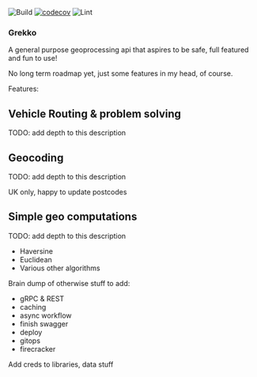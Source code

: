 ![Build](https://github.com/AwesomeIbex/grekko/workflows/Build/badge.svg)
[![codecov](https://codecov.io/gh/AwesomeIbex/grekko/branch/master/graph/badge.svg)](https://codecov.io/gh/AwesomeIbex/grekko)
![Lint](https://github.com/AwesomeIbex/grekko/workflows/Lint/badge.svg)

### Grekko
A general purpose geoprocessing api that aspires to be safe, full featured and fun to use!

No long term roadmap yet, just some features in my head, of course.

Features:

## Vehicle Routing & problem solving

TODO: add depth to this description

## Geocoding

TODO: add depth to this description

UK only, happy to update postcodes

## Simple geo computations

TODO: add depth to this description

- Haversine
- Euclidean
- Various other algorithms

Brain dump of otherwise stuff to add:
- gRPC & REST
- caching
- async workflow
- finish swagger
- deploy
- gitops
- firecracker

Add creds to libraries, data stuff